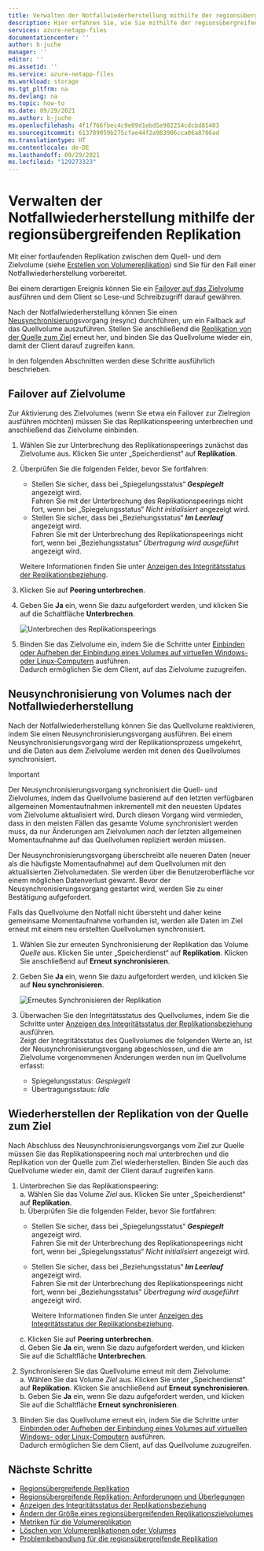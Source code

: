 ```yaml
---
title: Verwalten der Notfallwiederherstellung mithilfe der regionsübergreifenden Azure NetApp Files-Replikation | Microsoft-Dokumentation
description: Hier erfahren Sie, wie Sie mithilfe der regionsübergreifenden Azure NetApp Files-Replikation die Notfallwiederherstellung verwalten.
services: azure-netapp-files
documentationcenter: ''
author: b-juche
manager: ''
editor: ''
ms.assetid: ''
ms.service: azure-netapp-files
ms.workload: storage
ms.tgt_pltfrm: na
ms.devlang: na
ms.topic: how-to
ms.date: 09/29/2021
ms.author: b-juche
ms.openlocfilehash: 4f1f766fbec4c9e09d1ebd5e982254cdcbd85403
ms.sourcegitcommit: 613789059b275cfae44f2a983906cca06a8706ad
ms.translationtype: HT
ms.contentlocale: de-DE
ms.lasthandoff: 09/29/2021
ms.locfileid: "129273323"
---
```

# <a name="manage-disaster-recovery-using-cross-region-replication"></a>Verwalten der Notfallwiederherstellung mithilfe der regionsübergreifenden Replikation 

Mit einer fortlaufenden Replikation zwischen dem Quell- und dem Zielvolume (siehe [Erstellen von Volumereplikation](cross-region-replication-create-peering.md)) sind Sie für den Fall einer Notfallwiederherstellung vorbereitet. 

Bei einem derartigen Ereignis können Sie ein [Failover auf das Zielvolume](#fail-over-to-destination-volume) ausführen und dem Client so Lese-und Schreibzugriff darauf gewähren. 

Nach der Notfallwiederherstellung können Sie einen [Neusynchronisierung](#resync-replication)svorgang (resync) durchführen, um ein Failback auf das Quellvolume auszuführen. Stellen Sie anschließend die [Replikation von der Quelle zum Ziel](#reestablish-source-to-destination-replication) erneut her, und binden Sie das Quellvolume wieder ein, damit der Client darauf zugreifen kann. 

In den folgenden Abschnitten werden diese Schritte ausführlich beschrieben. 

## <a name="fail-over-to-destination-volume"></a>Failover auf Zielvolume

Zur Aktivierung des Zielvolumes (wenn Sie etwa ein Failover zur Zielregion ausführen möchten) müssen Sie das Replikationspeering unterbrechen und anschließend das Zielvolume einbinden.  

1. Wählen Sie zur Unterbrechung des Replikationspeerings zunächst das Zielvolume aus. Klicken Sie unter „Speicherdienst“ auf **Replikation**.  

2.  Überprüfen Sie die folgenden Felder, bevor Sie fortfahren:  
    * Stellen Sie sicher, dass bei „Spiegelungsstatus“ ***Gespiegelt*** angezeigt wird.   
        Fahren Sie mit der Unterbrechung des Replikationspeerings nicht fort, wenn bei „Spiegelungsstatus“ *Nicht initialisiert* angezeigt wird.
    * Stellen Sie sicher, dass bei „Beziehungsstatus“ ***Im Leerlauf*** angezeigt wird.   
        Fahren Sie mit der Unterbrechung des Replikationspeerings nicht fort, wenn bei „Beziehungsstatus“ *Übertragung wird ausgeführt* angezeigt wird.   

    Weitere Informationen finden Sie unter [Anzeigen des Integritätsstatus der Replikationsbeziehung](cross-region-replication-display-health-status.md). 

3.  Klicken Sie auf **Peering unterbrechen**.  

4.  Geben Sie **Ja** ein, wenn Sie dazu aufgefordert werden, und klicken Sie auf die Schaltfläche **Unterbrechen**. 

    ![Unterbrechen des Replikationspeerings](../media/azure-netapp-files/cross-region-replication-break-replication-peering.png)

5.  Binden Sie das Zielvolume ein, indem Sie die Schritte unter [Einbinden oder Aufheben der Einbindung eines Volumes auf virtuellen Windows- oder Linux-Computern](azure-netapp-files-mount-unmount-volumes-for-virtual-machines.md) ausführen.   
    Dadurch ermöglichen Sie dem Client, auf das Zielvolume zuzugreifen.

## <a name="resync-volumes-after-disaster-recovery"></a><a name="resync-replication"></a>Neusynchronisierung von Volumes nach der Notfallwiederherstellung

Nach der Notfallwiederherstellung können Sie das Quellvolume reaktivieren, indem Sie einen Neusynchronisierungsvorgang ausführen.  Bei einem Neusynchronisierungsvorgang wird der Replikationsprozess umgekehrt, und die Daten aus dem Zielvolume werden mit denen des Quellvolumes synchronisiert.  

> [!IMPORTANT] 
> Der Neusynchronisierungsvorgang synchronisiert die Quell- und Zielvolumes, indem das Quellvolume basierend auf den letzten verfügbaren allgemeinen Momentaufnahmen inkrementell mit den neuesten Updates vom Zielvolume aktualisiert wird. Durch diesen Vorgang wird vermieden, dass in den meisten Fällen das gesamte Volume synchronisiert werden muss, da nur Änderungen am Zielvolumen *nach* der letzten allgemeinen Momentaufnahme auf das Quellvolumen repliziert werden müssen.  
> 
> Der Neusynchronisierungsvorgang überschreibt alle neueren Daten (neuer als die häufigste Momentaufnahme) auf dem Quellvolumen mit den aktualisierten Zielvolumedaten. Sie werden über die Benutzeroberfläche vor einem möglichen Datenverlust gewarnt. Bevor der Neusynchronisierungsvorgang gestartet wird, werden Sie zu einer Bestätigung aufgefordert.  
> 
> Falls das Quellvolume den Notfall nicht übersteht und daher keine gemeinsame Momentaufnahme vorhanden ist, werden alle Daten im Ziel erneut mit einem neu erstellten Quellvolumen synchronisiert.


1. Wählen Sie zur erneuten Synchronisierung der Replikation das Volume *Quelle* aus. Klicken Sie unter „Speicherdienst“ auf **Replikation**. Klicken Sie anschließend auf **Erneut synchronisieren**.  

2. Geben Sie **Ja** ein, wenn Sie dazu aufgefordert werden, und klicken Sie auf **Neu synchronisieren**. 
 
    ![Erneutes Synchronisieren der Replikation](../media/azure-netapp-files/cross-region-replication-resync-replication.png)

3. Überwachen Sie den Integritätsstatus des Quellvolumes, indem Sie die Schritte unter [Anzeigen des Integritätsstatus der Replikationsbeziehung](cross-region-replication-display-health-status.md) ausführen.   
    Zeigt der Integritätsstatus des Quellvolumes die folgenden Werte an, ist der Neusynchronisierungsvorgang abgeschlossen, und die am Zielvolume vorgenommenen Änderungen werden nun im Quellvolume erfasst:   

    * Spiegelungsstatus: *Gespiegelt*  
    * Übertragungsstaus: *Idle*  

## <a name="reestablish-source-to-destination-replication"></a>Wiederherstellen der Replikation von der Quelle zum Ziel

Nach Abschluss des Neusynchronisierungsvorgangs vom Ziel zur Quelle müssen Sie das Replikationspeering noch mal unterbrechen und die Replikation von der Quelle zum Ziel wiederherstellen. Binden Sie auch das Quellvolume wieder ein, damit der Client darauf zugreifen kann.  

1. Unterbrechen Sie das Replikationspeering:  
    a. Wählen Sie das Volume *Ziel* aus. Klicken Sie unter „Speicherdienst“ auf **Replikation**.  
    b. Überprüfen Sie die folgenden Felder, bevor Sie fortfahren:   
    * Stellen Sie sicher, dass bei „Spiegelungsstatus“ ***Gespiegelt*** angezeigt wird.   
    Fahren Sie mit der Unterbrechung des Replikationspeerings nicht fort, wenn bei „Spiegelungsstatus“ *Nicht initialisiert* angezeigt wird.  
    * Stellen Sie sicher, dass bei „Beziehungsstatus“ ***Im Leerlauf*** angezeigt wird.   
    Fahren Sie mit der Unterbrechung des Replikationspeerings nicht fort, wenn bei „Beziehungsstatus“ *Übertragung wird ausgeführt* angezeigt wird.    

        Weitere Informationen finden Sie unter [Anzeigen des Integritätsstatus der Replikationsbeziehung](cross-region-replication-display-health-status.md). 

    c. Klicken Sie auf **Peering unterbrechen**.   
    d. Geben Sie **Ja** ein, wenn Sie dazu aufgefordert werden, und klicken Sie auf die Schaltfläche **Unterbrechen**.  

2. Synchronisieren Sie das Quellvolume erneut mit dem Zielvolume:  
    a. Wählen Sie das Volume *Ziel* aus. Klicken Sie unter „Speicherdienst“ auf **Replikation**. Klicken Sie anschließend auf **Erneut synchronisieren**.   
    b. Geben Sie **Ja** ein, wenn Sie dazu aufgefordert werden, und klicken Sie auf die Schaltfläche **Erneut synchronisieren**.

3. Binden Sie das Quellvolume erneut ein, indem Sie die Schritte unter [Einbinden oder Aufheben der Einbindung eines Volumes auf virtuellen Windows- oder Linux-Computern](azure-netapp-files-mount-unmount-volumes-for-virtual-machines.md) ausführen.  
    Dadurch ermöglichen Sie dem Client, auf das Quellvolume zuzugreifen.

## <a name="next-steps"></a>Nächste Schritte  

* [Regionsübergreifende Replikation](cross-region-replication-introduction.md)
* [Regionsübergreifende Replikation: Anforderungen und Überlegungen](cross-region-replication-requirements-considerations.md)
* [Anzeigen des Integritätsstatus der Replikationsbeziehung](cross-region-replication-display-health-status.md)
* [Ändern der Größe eines regionsübergreifenden Replikationszielvolumes](azure-netapp-files-resize-capacity-pools-or-volumes.md#resize-a-cross-region-replication-destination-volume)
* [Metriken für die Volumereplikation](azure-netapp-files-metrics.md#replication)
* [Löschen von Volumereplikationen oder Volumes](cross-region-replication-delete.md)
* [Problembehandlung für die regionsübergreifende Replikation](troubleshoot-cross-region-replication.md)

